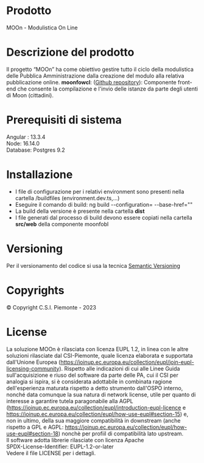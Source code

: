 # Prodotto 
MOOn - Modulistica On Line
# Descrizione del prodotto 
Il progetto “MOOn” ha come obiettivo gestire tutto il ciclo della modulistica delle Pubblica Amministrazione dalla creazione del modulo alla relativa pubblicazione online.
**moonfowcl**: ([Github repository](https://github.com/csipiemonte/moon/moonfowcl)): Componente front-end che consente la compilazione e l'invio delle istanze da parte degli utenti di Moon (cittadini).

# Prerequisiti di sistema 
Angular : 13.3.4  
Node: 16.14.0  
Database: Postgres 9.2  

# Installazione
- I file di configurazione per i relativi environment sono presenti nella cartella /buildfiles (environment.dev.ts,...)
- Eseguire il comando di build: ng build --configuration=<environment> --base-href=""
- La build della versione è presente nella cartella **dist**
- I file generati dal processo di build devono essere copiati nella cartella **src/web** della componente moonfobl

# Versioning  
Per il versionamento del codice si usa la tecnica [Semantic Versioning](http://semver.org)

# Copyrights 
© Copyright C.S.I. Piemonte - 2023

# License 
La soluzione MOOn è rilasciata con licenza EUPL 1.2, in linea con le altre soluzioni rilasciate dal CSI-Piemonte, quale licenza elaborata e supportata dall'Unione Europea (https://joinup.ec.europa.eu/collection/eupl/join-eupl-licensing-community). Rispetto alle indicazioni di cui alle Linee Guida sull'acquisizione e riuso del software da parte delle PA, cui il CSI per analogia si ispira, si è considerata adottabile in combinata ragione dell'esperienza maturata rispetto a detto strumento dall'OSPO interno, nonché data comunque la sua natura di network license, utile per quanto di interesse a garantire tutela paragonabile alla AGPL (https://joinup.ec.europa.eu/collection/eupl/introduction-eupl-licence e https://joinup.ec.europa.eu/collection/eupl/how-use-eupl#section-15) e, non in ultimo, della sua maggiore compatibilità in downstream (anche rispetto a GPL e AGPL: https://joinup.ec.europa.eu/collection/eupl/how-use-eupl#section-18) nonchè per profiil di compatibilità lato upstream.  
Il software adotta librerie rilasciate con licenza Apache\
SPDX-License-Identifier: EUPL-1.2-or-later\
Vedere il file LICENSE per i dettagli.
